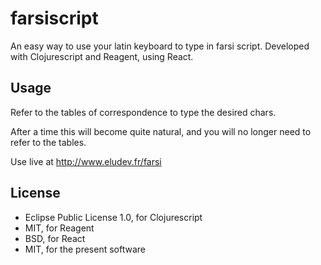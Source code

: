 # farsiscript

An easy way to use your latin keyboard to type in farsi script.
Developed with Clojurescript and Reagent, using React.

## Usage

Refer to the tables of correspondence to type the desired chars.

After a time this will become quite natural, and you will no longer need to refer to the tables.

Use live at http://www.eludev.fr/farsi

## License

+ Eclipse Public License 1.0, for Clojurescript
+ MIT, for Reagent
+ BSD, for React
+ MIT, for the present software
